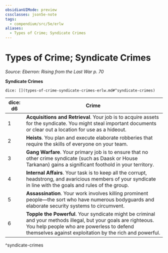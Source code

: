 ```yaml
---
obsidianUIMode: preview
cssclasses: json5e-note
tags:
  - compendium/src/5e/erlw
aliases:
  - Types of Crime; Syndicate Crimes
---
```

# Types of Crime; Syndicate Crimes
*Source: Eberron: Rising from the Last War p. 70* 

**Syndicate Crimes**

`dice: [](types-of-crime-syndicate-crimes-erlw.md#^syndicate-crimes)`

| dice: d6 | Crime |
|----------|-------|
| 1 | **Acquisitions and Retrieval**. Your job is to acquire assets for the syndicate. You might steal important documents or clear out a location for use as a hideout. |
| 2 | **Heists**. You plan and execute elaborate robberies that require the skills of everyone on your team. |
| 3 | **Gang Warfare**. Your primary job is to ensure that no other crime syndicate (such as Daask or House Tarkanan) gains a significant foothold in your territory. |
| 4 | **Internal Affairs**. Your task is to keep all the corrupt, headstrong, and avaricious members of your syndicate in line with the goals and rules of the group. |
| 5 | **Assassination**. Your work involves killing prominent people—the sort who have numerous bodyguards and elaborate security systems to circumvent. |
| 6 | **Topple the Powerful**. Your syndicate might be criminal and your methods illegal, but your goals are righteous. You help people who are powerless to defend themselves against exploitation by the rich and powerful. |
^syndicate-crimes